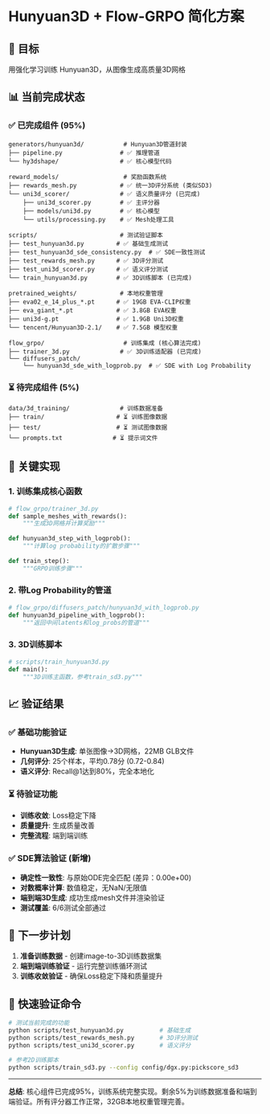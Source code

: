 # Hunyuan3D + Flow-GRPO 简化方案

## 🎯 目标
用强化学习训练 Hunyuan3D，从图像生成高质量3D网格

## 📊 当前完成状态

### ✅ 已完成组件 (95%)
```
generators/hunyuan3d/           # Hunyuan3D管道封装
├── pipeline.py                # ✅ 推理管道  
└── hy3dshape/                 # ✅ 核心模型代码

reward_models/                  # 奖励函数系统
├── rewards_mesh.py            # ✅ 统一3D评分系统 (类似SD3)
└── uni3d_scorer/              # ✅ 语义质量评分 (已完成)
    ├── uni3d_scorer.py        # ✅ 主评分器
    ├── models/uni3d.py        # ✅ 核心模型
    └── utils/processing.py    # ✅ Mesh处理工具

scripts/                       # 测试验证脚本
├── test_hunyuan3d.py         # ✅ 基础生成测试
├── test_hunyuan3d_sde_consistency.py  # ✅ SDE一致性测试
├── test_rewards_mesh.py      # ✅ 3D评分测试
├── test_uni3d_scorer.py      # ✅ 语义评分测试
└── train_hunyuan3d.py        # ✅ 3D训练脚本 (已完成)

pretrained_weights/            # 本地权重管理
├── eva02_e_14_plus_*.pt      # ✅ 19GB EVA-CLIP权重
├── eva_giant_*.pt            # ✅ 3.8GB EVA权重
├── uni3d-g.pt                # ✅ 1.9GB Uni3D权重
└── tencent/Hunyuan3D-2.1/    # ✅ 7.5GB 模型权重

flow_grpo/                      # 训练集成 (核心算法完成)
├── trainer_3d.py              # ✅ 3D训练适配器 (已完成)
└── diffusers_patch/
    └── hunyuan3d_sde_with_logprob.py  # ✅ SDE with Log Probability
```

### ⏳ 待完成组件 (5%)
```
data/3d_training/              # 训练数据准备
├── train/                    # ⏳ 训练图像数据
├── test/                     # ⏳ 测试图像数据
└── prompts.txt              # ⏳ 提示词文件
```

## 🚀 关键实现

### 1. 训练集成核心函数
```python
# flow_grpo/trainer_3d.py
def sample_meshes_with_rewards():
    """生成3D网格并计算奖励"""
    
def hunyuan3d_step_with_logprob():
    """计算log probability的扩散步骤"""
    
def train_step():
    """GRPO训练步骤"""
```

### 2. 带Log Probability的管道
```python
# flow_grpo/diffusers_patch/hunyuan3d_with_logprob.py
def hunyuan3d_pipeline_with_logprob():
    """返回中间latents和log_probs的管道"""
```

### 3. 3D训练脚本
```python
# scripts/train_hunyuan3d.py
def main():
    """3D训练主函数，参考train_sd3.py"""
```

## 📈 验证结果

### ✅ 基础功能验证
- **Hunyuan3D生成**: 单张图像→3D网格，22MB GLB文件
- **几何评分**: 25个样本，平均0.78分 (0.72-0.84)
- **语义评分**: Recall@1达到80%，完全本地化

### ⏳ 待验证功能
- **训练收敛**: Loss稳定下降
- **质量提升**: 生成质量改善
- **完整流程**: 端到端训练

### ✅ SDE算法验证 (新增)
- **确定性一致性**: 与原始ODE完全匹配 (差异：0.00e+00)
- **对数概率计算**: 数值稳定，无NaN/无限值
- **端到端3D生成**: 成功生成mesh文件并渲染验证
- **测试覆盖**: 6/6测试全部通过

## 🎯 下一步计划

1. **准备训练数据** - 创建image-to-3D训练数据集
2. **端到端训练验证** - 运行完整训练循环测试
3. **训练收敛验证** - 确保Loss稳定下降和质量提升

## 📝 快速验证命令

```bash
# 测试当前完成的功能
python scripts/test_hunyuan3d.py          # 基础生成
python scripts/test_rewards_mesh.py       # 3D评分测试
python scripts/test_uni3d_scorer.py       # 语义评分

# 参考2D训练脚本
python scripts/train_sd3.py --config config/dgx.py:pickscore_sd3
```

---

**总结**: 核心组件已完成95%，训练系统完整实现。剩余5%为训练数据准备和端到端验证。所有评分器工作正常，32GB本地权重管理完善。
